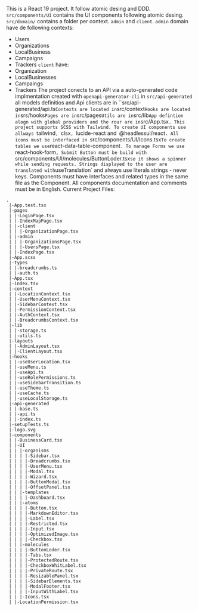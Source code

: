 This is a React 19 project.
It follow atomic desing and DDD.
`src/components/UI` contains the UI components following atomic desing.
`src/domain/` contains a folder per context. `admin` and `client`.
`admin` domain have de following contexts:
- Users
- Organizations
- LocalBusiness
- Campaigns
- Trackers
`client` have:
- Organization
- LocalBusinesses
- Campaings
- Trackers
The project conects to an API via a auto-generated code implmentation created with `openapi-generator-cli` in `src/api-generated` all models definitios and Api clients are in ``src/api-generated/api.ts`
Contexts are located in `src/context`
Hooks are located in `srs/hooks`
Pages are in `src/pages`
Utils are in `src/lib`
App defintion alogn with global providers and the rour are in `src/App.tsx`.
This project supports SCSS with Tailwind.
To create UI components use allways `tailwind`, `clsx`, `lucide-react and` `@headlessui/react`.
All icons must be interfaced in `src/components/UI/Icons.tsx`
To create tables we use `react-data-table-component`.
To manage Forms we use `react-hook-form`, Submit Button must be build with `src/components/UI/molecules/ButtonLoder.tsx` so it shows a spinner while sending requests.
Strings displayed to the user are translated with `useTranslation` and always use literals strings - never keys.
Components must have interfaces and related types in the same file as the Component. 
All components documentation and comments must be in English.
Current Project Files:
```
.
 |-App.test.tsx
 |-pages
 | |-LoginPage.tsx
 | |-IndexMapPage.tsx
 | |-client
 | | |-OrganizationPage.tsx
 | |-admin
 | | |-OrganizationsPage.tsx
 | | |-UsersPage.tsx
 | |-IndexPage.tsx
 |-App.scss
 |-types
 | |-breadcrumbs.ts
 | |-auth.ts
 |-App.tsx
 |-index.tsx
 |-context
 | |-LocationContext.tsx
 | |-UserMenuContext.tsx
 | |-SidebarContext.tsx
 | |-PermissionContext.tsx
 | |-AuthContext.tsx
 | |-BreadcrumbsContext.tsx
 |-lib
 | |-storage.ts
 | |-utils.ts
 |-layouts
 | |-AdminLayout.tsx
 | |-ClientLayout.tsx
 |-hooks
 | |-useUserLocation.tsx
 | |-useMenu.ts
 | |-useApi.ts
 | |-useRolePermissions.ts
 | |-useSidebarTransition.ts
 | |-useTheme.ts
 | |-useCache.ts
 | |-useLocalStorage.ts
 |-api-generated
 | |-base.ts
 | |-api.ts
 | |-index.ts
 |-setupTests.ts
 |-logo.svg
 |-components
 | |-BusinessCard.tsx
 | |-UI
 | | |-organisms
 | | | |-Sidebar.tsx
 | | | |-Breadcrumbs.tsx
 | | | |-UserMenu.tsx
 | | | |-Modal.tsx
 | | | |-Wizard.tsx
 | | | |-ButtonModal.tsx
 | | | |-OffsetPanel.tsx
 | | |-templates
 | | | |-Dashboard.tsx
 | | |-atoms
 | | | |-Button.tsx
 | | | |-MarkdownEditor.tsx
 | | | |-Label.tsx
 | | | |-Restricted.tsx
 | | | |-Input.tsx
 | | | |-OptimizedImage.tsx
 | | | |-Checkbox.tsx
 | | |-molecules
 | | | |-ButtonLoder.tsx
 | | | |-Tabs.tsx
 | | | |-ProtectedRoute.tsx
 | | | |-CheckboxWhitLabel.tsx
 | | | |-PrivateRoute.tsx
 | | | |-ResizablePanel.tsx
 | | | |-SidebarElements.tsx
 | | | |-ModalFooter.tsx
 | | | |-InputWithLabel.tsx
 | | |-Icons.tsx
 | |-LocationPermission.tsx
```